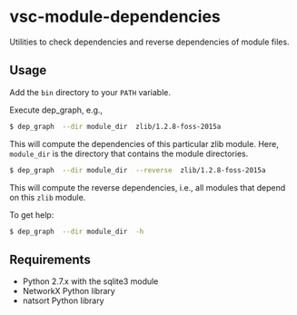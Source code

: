 # vsc-module-dependencies

Utilities to check dependencies and reverse dependencies of module files.

Usage
-----
Add the `bin` directory to your `PATH` variable.

Execute dep_graph, e.g.,
```bash
$ dep_graph  --dir module_dir  zlib/1.2.8-foss-2015a  
```
This will compute the dependencies of this particular zlib module.  Here, `module_dir` is
the directory that contains the module directories.

```bash
$ dep_graph  --dir module_dir  --reverse  zlib/1.2.8-foss-2015a
```
This will compute the reverse dependencies, i.e., all modules that depend on this `zlib` module.

To get help:
```bash
$ dep_graph  --dir module_dir  -h
```

Requirements
------------
* Python 2.7.x with the sqlite3 module
* NetworkX Python library
* natsort Python library
